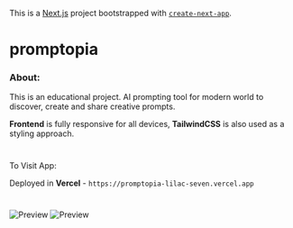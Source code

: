 This is a [Next.js](https://nextjs.org/) project bootstrapped with [`create-next-app`](https://github.com/vercel/next.js/tree/canary/packages/create-next-app).



# promptopia

### About:

This is an educational project. AI prompting tool for modern world to discover, create and share creative prompts.

**Frontend** is fully responsive for all devices, **TailwindCSS** is also used as a styling approach.

#

To Visit App:

Deployed in **Vercel** - `https://promptopia-lilac-seven.vercel.app`

#

![Preview](https://i.ibb.co/9YbX867/2023-05-19-19-14-33.png)
![Preview](https://i.ibb.co/b6g7s7y/2023-05-19-19-14-40.png)

